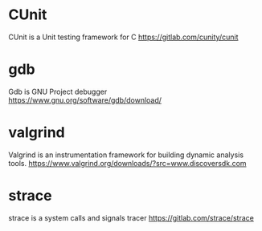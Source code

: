 # CUnit
CUnit is a Unit testing framework for C
https://gitlab.com/cunity/cunit

# gdb
Gdb is GNU Project debugger
https://www.gnu.org/software/gdb/download/

# valgrind
Valgrind is an instrumentation framework for building dynamic analysis tools.
https://www.valgrind.org/downloads/?src=www.discoversdk.com

# strace
strace is a system calls and signals tracer
https://gitlab.com/strace/strace
